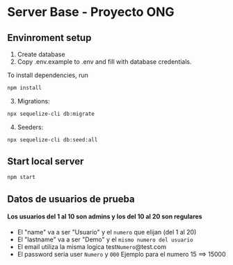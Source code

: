 # Server Base - Proyecto ONG


## Envinroment setup

1) Create database
2) Copy .env.example to .env and fill with database credentials.

To install dependencies, run
``` bash
npm install
```

3) Migrations:
``` bash
npx sequelize-cli db:migrate
```

4) Seeders:
``` bash
npx sequelize-cli db:seed:all
```

## Start local server

``` bash
npm start
```


## Datos de usuarios de prueba

<h4>Los usuarios del 1 al 10 son admins y los del 10 al 20 son regulares</h4>

- El "name" va a ser "Usuario" y el `numero` que elijan (del 1 al 20)
- El "lastname" va a ser "Demo" y el `mismo numero del usuario`
- El email utiliza la misma logica test`Numero`@test.com
- El password seria user `Numero` y `000` Ejemplo para el numero 15 ==> 15000


